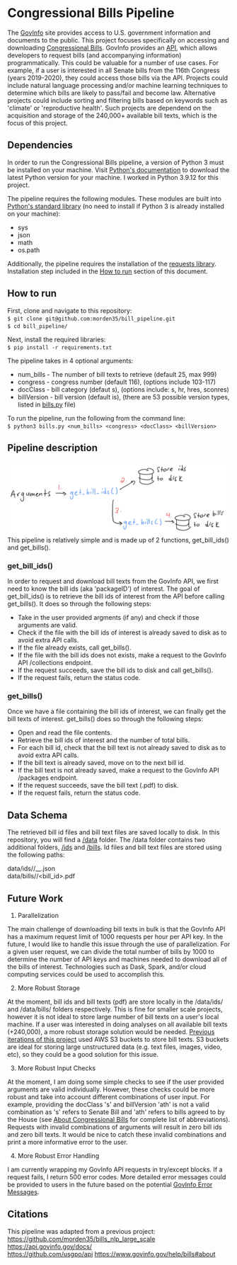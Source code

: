 # Congressional Bills Pipeline

The [GovInfo](https://www.govinfo.gov/) site provides access to U.S. government information and documents to the public. This project focuses specifically on accessing and downloading [Congressional Bills](https://www.govinfo.gov/app/collection/bills). GovInfo provides an [API](https://api.govinfo.gov/docs/), which allows developers to request bills (and accompanying information) programmatically. This could be valuable for a number of use cases. For example, if a user is interested in all Senate bills from the 116th Congress (years 2019-2020), they could access those bills via the API. Projects could include natural language processing and/or machine learning techniques to determine which bills are likely to pass/fail and become law. Alternative projects could include sorting and filtering bills based on keywords such as 'climate' or 'reproductive health'. Such projects are dependend on the acquisition and storage of the 240,000+ available bill texts, which is the focus of this project.

## Dependencies

In order to run the Congressional Bills pipeline, a version of Python 3 must be installed on your machine. Visit [Python's documentation](https://www.python.org/downloads/) to download the latest Python version for your machine. I worked in Python 3.9.12 for this project.

The pipeline requires the following modules. These modules are built into [Python's standard library](https://docs.python.org/3/library/) (no need to install if Python 3 is already installed on your machine):
- sys
- json
- math
- os.path

Additionally, the pipeline requires the installation of the [requests library](https://pypi.org/project/requests/). Installation step included in the [How to run](https://github.com/morden35/bill_pipeline#how-to-run) section of this document.

## How to run

First, clone and navigate to this repository:\
`$ git clone git@github.com:morden35/bill_pipeline.git`\
`$ cd bill_pipeline/`

Next, install the required libraries:\
`$ pip install -r requirements.txt`

The pipeline takes in 4 optional arguments:
- num_bills - The number of bill texts to retrieve (default 25, max 999)
- congress - congress number (default 116), (options include 103-117)
- docClass - bill category (defaut s), (options include: s, hr, hres, sconres)
- billVersion - bill version (default is), (there are 53 possible version types, listed in [bills.py](https://github.com/morden35/bill_pipeline/blob/main/bills.py) file)

To run the pipeline, run the following from the command line:\
`$ python3 bills.py <num_bills> <congress> <docClass> <billVersion>`

## Pipeline description

![Depiction of the pipeline](pipeline.png) \
This pipeline is relatively simple and is made up of 2 functions, get_bill_ids() and get_bills().

### get_bill_ids()

In order to request and download bill texts from the GovInfo API, we first need to know the bill ids (aka 'packageID') of interest. The goal of get_bill_ids() is to retrieve the bill ids of interest from the API before calling get_bills(). It does so through the following steps:

- Take in the user provided argments (if any) and check if those arguments are valid.
- Check if the file with the bill ids of interest is already saved to disk as to avoid extra API calls.
- If the file already exists, call get_bills().
- If the file with the bill ids does not exists, make a request to the GovInfo API \/collections endpoint.
- If the request succeeds, save the bill ids to disk and call get_bills().
- If the request fails, return the status code.

### get_bills()

Once we have a file containing the bill ids of interest, we can finally get the bill texts of interest. get_bills() does so through the following steps:

- Open and read the file contents.
- Retrieve the bill ids of interest and the number of total bills.
- For each bill id, check that the bill text is not already saved to disk as to avoid extra API calls.
- If the bill text is already saved, move on to the next bill id.
- If the bill text is not already saved, make a request to the GovInfo API \/packages endpoint.
- If the request succeeds, save the bill text (.pdf) to disk.
- If the request fails, return the status code.

## Data Schema

The retrieved bill id files and bill text files are saved locally to disk. In this repository, you will find a [\/data](https://github.com/morden35/bill_pipeline/tree/main/data) folder. The \/data folder contains two additional folders, [\/ids](https://github.com/morden35/bill_pipeline/tree/main/data/ids) and [\/bills](https://github.com/morden35/bill_pipeline/tree/main/data/bills). Id files and bill text files are stored using the following paths:

data\/ids\/<congress>\/<congress>\_<docClass>_<billVersion>.json \
data\/bills\/<congress>\/<bill_id>.pdf

## Future Work

1. Parallelization

The main challenge of downloading bill texts in bulk is that the GovInfo API has a maximum request limit of 1000 requests per hour per API key. In the future, I would like to handle this issue through the use of parallelization. For a given user request, we can divide the total number of bills by 1000 to determine the number of API keys and machines needed to download all of the bills of interest. Technologies such as Dask, Spark, and/or cloud computing services could be used to accomplish this.

2. More Robust Storage

At the moment, bill ids and bill texts (pdf) are store locally in the \/data\/ids\/ and \/data\/bills\/ folders respectively. This is fine for smaller scale projects, however it is not ideal to store large number of bill texts on a user's local machine. If a user was interested in doing analyses on all available bill texts (+240,000), a more robust storage solution would be needed. [Previous iterations of this project](https://github.com/morden35/bills_nlp_large_scale) used AWS S3 buckets to store bill texts. S3 buckets are ideal for storing large unstructured data (e.g. text files, images, video, etc), so they could be a good solution for this issue.

3. More Robust Input Checks

At the moment, I am doing some simple checks to see if the user provided arguments are valid individually. However, these checks could be more robust and take into account different combinations of user input. For example, providing the docClass 's' and billVersion 'ath' is not a valid combination as 's' refers to Senate Bill and 'ath' refers to bills agreed to by the House (see [About Congressional Bills](https://www.govinfo.gov/help/bills#about) for complete list of abbreviations). Requests with invalid combinations of arguments will result in zero bill ids and zero bill texts. It would be nice to catch these invalid combinations and print a more informative error to the user.

4. More Robust Error Handling

I am currently wrapping my GovInfo API requests in try\/except blocks. If a request fails, I return 500 error codes. More detailed error messages could be provided to users in the future based on the potential [GovInfo Error Messages](https://github.com/usgpo/api#error-messages).

## Citations

This pipeline was adapted from a previous project: https://github.com/morden35/bills_nlp_large_scale \
https://api.govinfo.gov/docs/ \
https://github.com/usgpo/api
https://www.govinfo.gov/help/bills#about